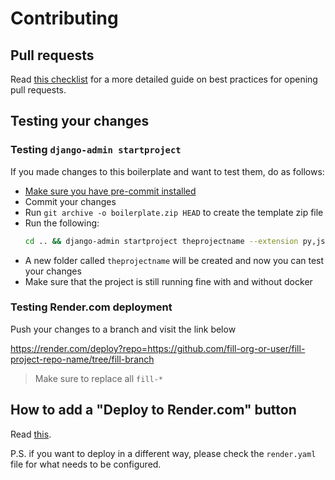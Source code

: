 # Contributing

## Pull requests

Read [this checklist](http://pullrequests.devchecklists.com) for a more detailed guide on best practices for opening pull requests.

## Testing your changes

### Testing `django-admin startproject`

If you made changes to this boilerplate and want to test them, do as follows:

- [Make sure you have pre-commit installed](https://github.com/vintasoftware/django-react-boilerplate#pre-commit-hooks)
- Commit your changes
- Run `git archive -o boilerplate.zip HEAD` to create the template zip file
- Run the following:
  ```bash
  cd .. && django-admin startproject theprojectname --extension py,json,yml,yaml,toml --name Dockerfile,README.md,.env.example,.gitignore,Makefile --template=django-react-boilerplate/boilerplate.zip
  ```
- A new folder called `theprojectname` will be created and now you can test your changes
- Make sure that the project is still running fine with and without docker

### Testing Render.com deployment

Push your changes to a branch and visit the link below

https://render.com/deploy?repo=https://github.com/fill-org-or-user/fill-project-repo-name/tree/fill-branch

> Make sure to replace all `fill-*`

## How to add a "Deploy to Render.com" button

Read [this](https://render.com/docs/deploy-to-render).

P.S. if you want to deploy in a different way, please check the `render.yaml` file for what needs to be configured.
